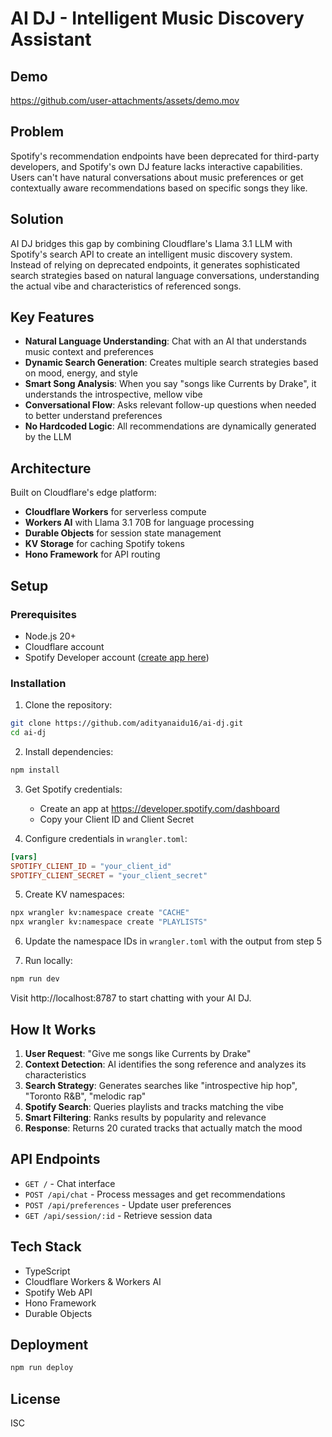 # AI DJ - Intelligent Music Discovery Assistant

## Demo

https://github.com/user-attachments/assets/demo.mov

## Problem

Spotify's recommendation endpoints have been deprecated for third-party developers, and Spotify's own DJ feature lacks interactive capabilities. Users can't have natural conversations about music preferences or get contextually aware recommendations based on specific songs they like.

## Solution

AI DJ bridges this gap by combining Cloudflare's Llama 3.1 LLM with Spotify's search API to create an intelligent music discovery system. Instead of relying on deprecated endpoints, it generates sophisticated search strategies based on natural language conversations, understanding the actual vibe and characteristics of referenced songs.

## Key Features

- **Natural Language Understanding**: Chat with an AI that understands music context and preferences
- **Dynamic Search Generation**: Creates multiple search strategies based on mood, energy, and style
- **Smart Song Analysis**: When you say "songs like Currents by Drake", it understands the introspective, mellow vibe
- **Conversational Flow**: Asks relevant follow-up questions when needed to better understand preferences
- **No Hardcoded Logic**: All recommendations are dynamically generated by the LLM

## Architecture

Built on Cloudflare's edge platform:
- **Cloudflare Workers** for serverless compute
- **Workers AI** with Llama 3.1 70B for language processing
- **Durable Objects** for session state management
- **KV Storage** for caching Spotify tokens
- **Hono Framework** for API routing

## Setup

### Prerequisites
- Node.js 20+
- Cloudflare account
- Spotify Developer account ([create app here](https://developer.spotify.com/dashboard))

### Installation

1. Clone the repository:
```bash
git clone https://github.com/adityanaidu16/ai-dj.git
cd ai-dj
```

2. Install dependencies:
```bash
npm install
```

3. Get Spotify credentials:
   - Create an app at https://developer.spotify.com/dashboard
   - Copy your Client ID and Client Secret

4. Configure credentials in `wrangler.toml`:
```toml
[vars]
SPOTIFY_CLIENT_ID = "your_client_id"
SPOTIFY_CLIENT_SECRET = "your_client_secret"
```

5. Create KV namespaces:
```bash
npx wrangler kv:namespace create "CACHE"
npx wrangler kv:namespace create "PLAYLISTS"
```

6. Update the namespace IDs in `wrangler.toml` with the output from step 5

7. Run locally:
```bash
npm run dev
```

Visit http://localhost:8787 to start chatting with your AI DJ.

## How It Works

1. **User Request**: "Give me songs like Currents by Drake"
2. **Context Detection**: AI identifies the song reference and analyzes its characteristics
3. **Search Strategy**: Generates searches like "introspective hip hop", "Toronto R&B", "melodic rap"
4. **Spotify Search**: Queries playlists and tracks matching the vibe
5. **Smart Filtering**: Ranks results by popularity and relevance
6. **Response**: Returns 20 curated tracks that actually match the mood

## API Endpoints

- `GET /` - Chat interface
- `POST /api/chat` - Process messages and get recommendations
- `POST /api/preferences` - Update user preferences
- `GET /api/session/:id` - Retrieve session data

## Tech Stack

- TypeScript
- Cloudflare Workers & Workers AI
- Spotify Web API
- Hono Framework
- Durable Objects

## Deployment

```bash
npm run deploy
```

## License

ISC